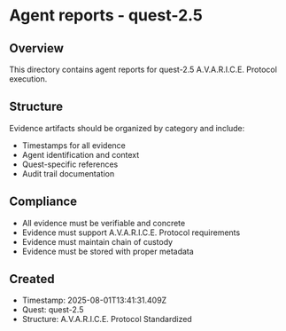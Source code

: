 # Agent reports - quest-2.5

## Overview

This directory contains agent reports for quest-2.5 A.V.A.R.I.C.E. Protocol execution.

## Structure

Evidence artifacts should be organized by category and include:

- Timestamps for all evidence
- Agent identification and context
- Quest-specific references
- Audit trail documentation

## Compliance

- All evidence must be verifiable and concrete
- Evidence must support A.V.A.R.I.C.E. Protocol requirements
- Evidence must maintain chain of custody
- Evidence must be stored with proper metadata

## Created

- Timestamp: 2025-08-01T13:41:31.409Z
- Quest: quest-2.5
- Structure: A.V.A.R.I.C.E. Protocol Standardized

